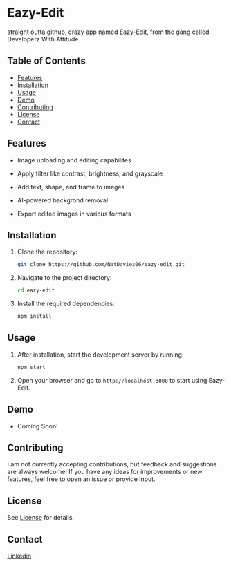 # Eazy-Edit

straight outta github, crazy app named Eazy-Edit, from the gang called Developerz With Attitude.

## Table of Contents

- [Features](#features)
- [Installation](#installation)
- [Usage](#usage)
- [Demo](#demo)
- [Contributing](#contributing)
- [License](#license)
- [Contact](#contact)

## Features

* Image uploading and editing capabilites

* Apply filter like contrast, brightness, and grayscale

* Add text, shape, and frame to images

* AI-powered backgrond removal

* Export edited images in various formats

## Installation

1. Clone the repository:
    ```bash
    git clone https://github.com/NatDavies06/eazy-edit.git
    ```

2. Navigate to the project directory:
    ```bash
    cd eazy-edit
    ```

3. Install the required dependencies:
    ```bash
    npm install
    ```

## Usage

1. After installation, start the development server by running:
    ```bash
    npm start
    ```

2. Open your browser and go to `http://localhost:3000` to start using Eazy-Edit.

## Demo

- Coming Soon!

## Contributing

I am not currently accepting contributions, but feedback and suggestions are always welcome! If you have any ideas for improvements or new features, feel free to open an issue or provide input.

## License

See [License](LICENSE) for details.

## Contact

[Linkedin](https://www.linkedin.com/in/nathan-davis-151728311/)